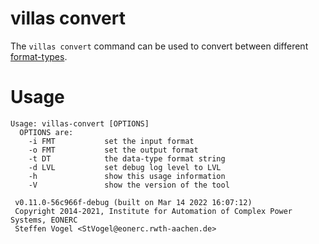 # villas convert

The `villas convert` command can be used to convert between different [format-types](../formats/index.md).

# Usage

``` url="generated/node/usage/villas-convert.txt" title="villas-convert --help"
Usage: villas-convert [OPTIONS]
  OPTIONS are:
    -i FMT           set the input format
    -o FMT           set the output format
    -t DT            the data-type format string
    -d LVL           set debug log level to LVL
    -h               show this usage information
    -V               show the version of the tool

 v0.11.0-56c966f-debug (built on Mar 14 2022 16:07:12)
 Copyright 2014-2021, Institute for Automation of Complex Power Systems, EONERC
 Steffen Vogel <StVogel@eonerc.rwth-aachen.de>
```
